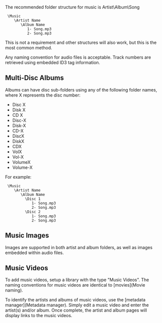 The recommended folder structure for music is Artist\Album\Song

```
 \Music
    \Artist Name
       \Album Name
          1- Song.mp3
          2- Song.mp3
```

This is not a requirement and other structures will also work, but this is the most common method.

Any naming convention for audio files is acceptable. Track numbers are retrieved using embedded ID3 tag information.

## Multi-Disc Albums

Albums can have disc sub-folders using any of the following folder names, where X represents the disc number:
 
- Disc X
- Disk X
- CD X
- Disc-X
- Disk-X
- CD-X
- DiscX
- DiskX
- CDX
- VolX
- Vol-X
- VolumeX
- Volume-X

For example:

```
 \Music
    \Artist Name
       \Album Name
         \Disc 1
            1- Song.mp3
            2- Song.mp3
         \Disc 2
            1- Song.mp3
            2- Song.mp3
```

## Music Images

Images are supported in both artist and album folders, as well as images embedded within audio files.



## Music Videos

To add music videos, setup a library with the type "Music Videos". The naming conventions for music videos are identical to [movies](Movie naming).

To identify the artists and albums of music videos, use the [metadata manager](Metadata manager). Simply edit a music video and enter the artist(s) and/or album. Once complete, the artist and album pages will display links to the music videos.